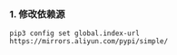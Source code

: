 ### 1. 修改依赖源

```shell
pip3 config set global.index-url https://mirrors.aliyun.com/pypi/simple/
```

